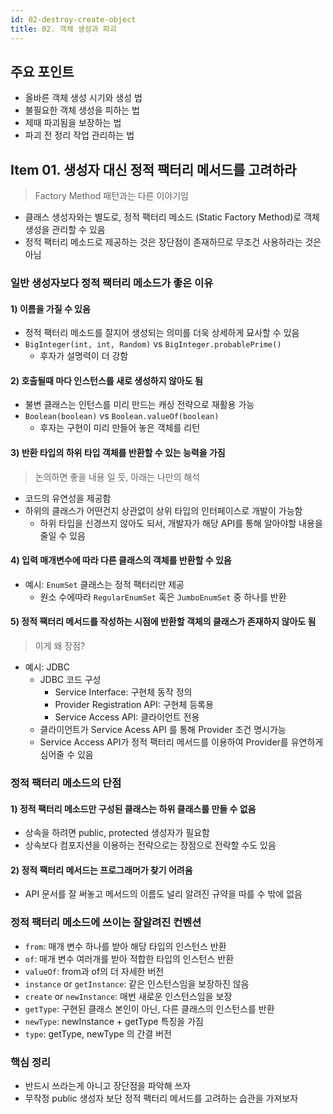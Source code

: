 ```yaml
---
id: 02-destroy-create-object
title: 02. 객체 생성과 파괴
---
```


## 주요 포인트

- 올바른 객체 생성 시기와 생성 법
- 불필요한 객체 생성을 피하는 법
- 제때 파괴됨을 보장하는 법
- 파괴 전 정리 작업 관리하는 법

## Item 01. 생성자 대신 정적 팩터리 메서드를 고려하라

> Factory Method 패턴과는 다른 이야기임

- 클래스 생성자와는 별도로, 정적 팩터리 메소드 (Static Factory Method)로 객체 생성을 관리할 수 있음
- 정적 팩터리 메소드로 제공하는 것은 장단점이 존재하므로 무조건 사용하라는 것은 아님

### 일반 생성자보다 정적 팩터리 메소드가 좋은 이유

#### 1) 이름을 가질 수 있음

- 정적 팩터리 메소드를 잘지어 생성되는 의미를 더욱 상세하게 묘사할 수 있음
- `BigInteger(int, int, Random)` vs `BigInteger.probablePrime()`
  - 후자가 설명력이 더 강함

#### 2) 호출될때 마다 인스턴스를 새로 생성하지 않아도 됨

- 불변 클래스는 인턴스를 미리 만드는 캐싱 전략으로 재활용 가능
- `Boolean(boolean)` vs `Boolean.valueOf(boolean)`
  - 후자는 구현이 미리 만들어 놓은 객체를 리턴

#### 3) 반환 타입의 하위 타입 객체를 반환할 수 있는 능력을 가짐

> 논의하면 좋을 내용 일 듯, 아래는 나만의 해석

- 코드의 유연성을 제공함
- 하위의 클래스가 어떤건지 상관없이 상위 타입의 인터페이스로 개발이 가능함
  - 하위 타입을 신경쓰지 않아도 되서, 개발자가 해당 API를 통해 알아야할 내용을 줄일 수 있음

#### 4) 입력 매개변수에 따라 다른 클래스의 객체를 반환할 수 있음

- 예시: `EnumSet` 클래스는 정적 팩터리만 제공
  - 원소 수에따라 `RegularEnumSet` 혹은 `JumboEnumSet` 중 하나를 반환

#### 5) 정적 팩터리 메서드를 작성하는 시점에 반환할 객체의 클래스가 존재하지 않아도 됨

> 이게 왜 장점?

- 예시: JDBC
  - JDBC 코드 구성
    - Service Interface: 구현체 동작 정의
    - Provider Registration API: 구현체 등록용
    - Service Access API: 클라이언트 전용
  - 클라이언트가 Service Acess API 를 통해 Provider 조건 명시가능
  - Service Access API가 정적 팩터리 메서드를 이용하여 Provider를 유연하게 심어줄 수 있음

### 정적 팩터리 메소드의 단점

#### 1) 정적 팩터리 메소드만 구성된 클래스는 하위 클래스를 만들 수 없음

- 상속을 하려면 public, protected 생성자가 필요함
- 상속보다 컴포지션을 이용하는 전략으로는 장점으로 전락할 수도 있음

#### 2) 정적 팩터리 메서드는 프로그래머가 찾기 어려움

- API 문서를 잘 써놓고 메서드의 이름도 널리 알려진 규약을 따를 수 밖에 없음

### 정적 팩터리 메소드에 쓰이는 잘알려진 컨벤션

- `from`: 매개 변수 하나를 받아 해당 타입의 인스턴스 반환
- `of`: 매개 변수 여러개를 받아 적합한 타입의 인스턴스 반환
- `valueOf`: from과 of의 더 자세한 버전
- `instance` or `getInstance`: 같은 인스턴스임을 보장하진 않음
- `create` or `newInstance`: 매번 새로운 인스턴스임을 보장
- `getType`: 구현된 클래스 본인이 아닌, 다른 클래스의 인스턴스를 반환
- `newType`: newInstance + getType 특징을 가짐
- `type`: getType, newType 의 간결 버전

### 핵심 정리

- 반드시 쓰라는게 아니고 장단점을 파악해 쓰자
- 무작정 public 생성자 보단 정적 팩터리 메서드를 고려하는 습관을 가져보자